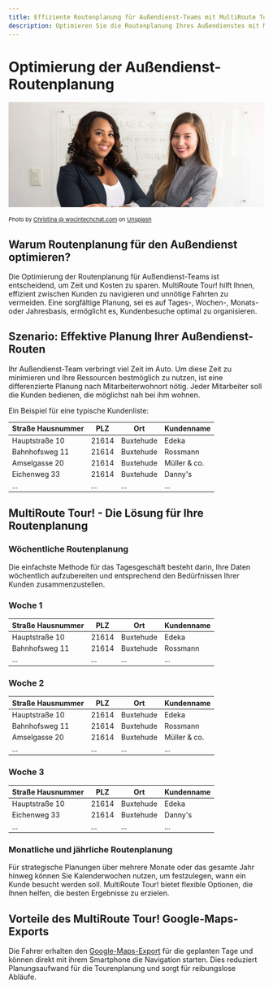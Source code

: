 ```yaml
---
title: Effiziente Routenplanung für Außendienst-Teams mit MultiRoute Tour!
description: Optimieren Sie die Routenplanung Ihres Außendienstes mit MultiRoute Tour! Planen Sie Tages-, Wochen-, Monats- oder Jahresbesuche effizient und vermeiden Sie unnötige Fahrten.
---
```


# Optimierung der Außendienst-Routenplanung

![!](assets/aussendienst.jpg "Effiziente Routenplanung für Außendienstmitarbeiter")

<div style="font-size: 11px">
Photo by <a href="https://unsplash.com/@wocintechchat">Christina @ wocintechchat.com</a> on <a href="https://unsplash.com/s/photos/business-casual">Unsplash</a></div>

## Warum Routenplanung für den Außendienst optimieren?
Die Optimierung der Routenplanung für Außendienst-Teams ist entscheidend, um Zeit und Kosten zu sparen. MultiRoute Tour! hilft Ihnen, effizient zwischen Kunden zu navigieren und unnötige Fahrten zu vermeiden. Eine sorgfältige Planung, sei es auf Tages-, Wochen-, Monats- oder Jahresbasis, ermöglicht es, Kundenbesuche optimal zu organisieren.

## Szenario: Effektive Planung Ihrer Außendienst-Routen
Ihr Außendienst-Team verbringt viel Zeit im Auto. Um diese Zeit zu minimieren und Ihre Ressourcen bestmöglich zu nutzen, ist eine differenzierte Planung nach Mitarbeiterwohnort nötig. Jeder Mitarbeiter soll die Kunden bedienen, die möglichst nah bei ihm wohnen.

Ein Beispiel für eine typische Kundenliste:

|Straße Hausnummer|PLZ| Ort | Kundenname |
|---|---|---|---|
|Hauptstraße 10| 21614 | Buxtehude | Edeka | 
|Bahnhofsweg 11| 21614 | Buxtehude | Rossmann |
|Amselgasse 20| 21614 | Buxtehude | Müller & co. |
|Eichenweg 33| 21614 | Buxtehude | Danny's |
|...|...|...|...|

## MultiRoute Tour! - Die Lösung für Ihre Routenplanung

### Wöchentliche Routenplanung

Die einfachste Methode für das Tagesgeschäft besteht darin, Ihre Daten wöchentlich aufzubereiten und entsprechend den Bedürfnissen Ihrer Kunden zusammenzustellen.

### Woche 1

|Straße Hausnummer|PLZ| Ort | Kundenname |
|---|---|---|---|
|Hauptstraße 10| 21614 | Buxtehude | Edeka |
|Bahnhofsweg 11| 21614 | Buxtehude | Rossmann |
|...|...|...|...|

### Woche 2 

|Straße Hausnummer|PLZ| Ort | Kundenname | 
|---|---|---|---|
|Hauptstraße 10| 21614 | Buxtehude | Edeka |
|Bahnhofsweg 11| 21614 | Buxtehude | Rossmann |
|Amselgasse 20| 21614 | Buxtehude | Müller & co. |
|...|...|...|...|

### Woche 3

|Straße Hausnummer|PLZ| Ort | Kundenname |
|---|---|---|---|
|Hauptstraße 10| 21614 | Buxtehude | Edeka |
|Eichenweg 33| 21614 | Buxtehude | Danny's |
|...|...|...|...|

### Monatliche und jährliche Routenplanung
Für strategische Planungen über mehrere Monate oder das gesamte Jahr hinweg können Sie Kalenderwochen nutzen, um festzulegen, wann ein Kunde besucht werden soll. MultiRoute Tour! bietet flexible Optionen, die Ihnen helfen, die besten Ergebnisse zu erzielen.

## Vorteile des MultiRoute Tour! Google-Maps-Exports
Die Fahrer erhalten  den [Google-Maps-Export](../tour/#tour-exportieren) für die geplanten Tage und können direkt mit ihrem Smartphone die Navigation starten. Dies reduziert Planungsaufwand für die Tourenplanung und sorgt für reibungslose Abläufe.
